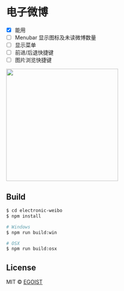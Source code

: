 # 电子微博

- [x] 能用
- [ ] Menubar 显示图标及未读微博数量
- [ ] 显示菜单
- [ ] 前进/后退快捷键
- [ ] 图片浏览快捷键

<img src="http://ww4.sinaimg.cn/large/a15b4afegw1f3m2re1e0ij212616c4qq" width="300"/>

## Build

```bash
$ cd electronic-weibo
$ npm install

# Windows
$ npm run build:win

# OSX
$ npm run build:osx
```

## License

MIT &copy; [EGOIST](https://github.com/egoist)
